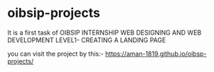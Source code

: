 ﻿# oibsip-projects


 It is a first task of OIBSIP INTERNSHIP 
WEB DESIGNING AND WEB DEVELOPMENT 
LEVEL1- CREATING A LANDING PAGE


you can visit the project  by this:-
https://aman-1819.github.io/oibsp-projects/
